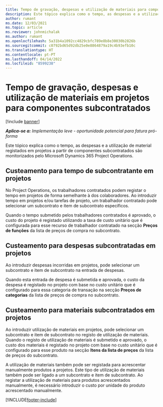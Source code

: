 ```yaml
---
title: Tempo de gravação, despesas e utilização de materiais para componentes subcontratados
description: Este tópico explica como o tempo, as despesas e a utilização de material registados em projetos a partir de componentes subcontratados são monitorizados pelo Microsoft Dynamics 365 Project Operations.
author: rumant
ms.date: 12/03/2021
ms.topic: article
ms.reviewer: johnmichalak
ms.author: rumant
ms.openlocfilehash: 5a31b4a1092cc4829cbfc789e8b8e30030b2826b
ms.sourcegitcommit: c0792bd65d92db25e0e8864879a19c4b93efb10c
ms.translationtype: HT
ms.contentlocale: pt-PT
ms.lasthandoff: 04/14/2022
ms.locfileid: "8599238"
---
```

# <a name="recording-time-expenses-and-material-usage-on-projects-for-subcontracted-components"></a>Tempo de gravação, despesas e utilização de materiais em projetos para componentes subcontratados

[!include [banner](../../includes/dataverse-preview.md)]

_**Aplica-se a:** Implementação leve - oportunidade potencial para fatura pró-forma_

Este tópico explica como o tempo, as despesas e a utilização de material registados em projetos a partir de componentes subcontratados são monitorizados pelo Microsoft Dynamics 365 Project Operations.

## <a name="costing-for-subcontractor-time-on-projects"></a>Custeamento para tempo de subcontratante em projetos
No Project Operations, os trabalhadores contratados podem registar o tempo em projetos de forma semelhante à dos colaboradores. Ao introduzir tempo em projetos e/ou tarefas de projeto, um trabalhador contratado pode selecionar um subcontrato e item de subcontrato específicos.

Quando o tempo submetido pelos trabalhadores contratados é aprovado, o custo do projeto é registado utilizando a taxa de custo unitário que é configurada para esse recurso de trabalhador contratado na secção **Preços de funções** da lista de preços de compra no subcontrato.

## <a name="costing-for-subcontracted-expenses-on-projects"></a>Custeamento para despesas subcontratadas em projetos
Ao introduzir despesas incorridas em projetos, pode selecionar um subcontrato e item de subcontrato na entrada de despesas. 

Quando esta entrada de despesa é submetida e aprovada, o custo da despesa é registado no projeto com base no custo unitário que é configurado para essa categoria de transação na secção **Preços de categorias** da lista de preços de compra no subcontrato.

## <a name="costing-for-subcontracted-materials-on-projects"></a>Custeamento para materiais subcontratados em projetos
Ao introduzir utilização de materiais em projetos, pode selecionar um subcontrato e item de subcontrato no registo de utilização de materiais. Quando o registo de utilização de materiais é submetido e aprovado, o custo dos materiais é registado no projeto com base no custo unitário que é configurado para esse produto na secção **Itens da lista de preços** da lista de preços do subcontrato.

A utilização de materiais também pode ser registada para acrescentar manualmente produtos a projetos. Este tipo de utilização de materiais também pode ser ligado a um subcontrato e item de subcontrato. Ao registar a utilização de materiais para produtos acrescentados manualmente, é necessário introduzir o custo por unidade do produto acrescentado manualmente. 


[!INCLUDE[footer-include](../../includes/footer-banner.md)]
